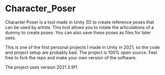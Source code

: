 # Character_Poser
 
Character Poser is a tool made in Unity 3D to create reference poses that can be used by artists. This tool allows you to rotate the articulations of a dummy to create poses. You can also save these poses as files for later uses.

This is one of the first personal projects I made in Unity in 2021, so the code and project setup are probably bad. The project is 100% open source. Feel free to fork the repo and make your own version of the software.

The project uses version 2021.3.9f1.
